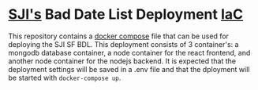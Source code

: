 # [SJI's](https://stjamesinfirmary.org) Bad Date List Deployment [IaC](https://en.wikipedia.org/wiki/Infrastructure_as_code)

This repository contains a [docker compose](https://docs.docker.com/compose/) file that can be used for deploying the SJI SF BDL.  This deployment consists of 3 container's: a mongodb database container, a node container for the react frontend, and another node container for the nodejs backend.  It is expected that the deployment settings will be saved in a .env file and that the dployment will be started with `docker-compose up`.
